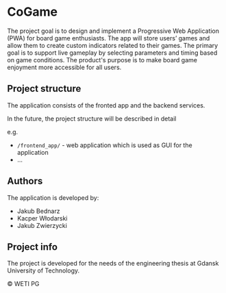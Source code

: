 # CoGame

The project goal is to design and implement a Progressive Web Application (PWA) for board game enthusiasts. 
The app will store users’ games and allow them to create custom indicators related to their games. 
The primary goal is to support live gameplay by selecting parameters and timing based on game conditions. 
The product's purpose is to make board game enjoyment more accessible for all users. <p>

## Project structure

The application consists of the fronted app and the backend services. <p>
In the future, the project structure will be described in detail <p>
e.g.
- `/frontend_app/` - web application which is used as GUI for the application
- ...

## Authors

The application is developed by:
- Jakub Bednarz
- Kacper Włodarski
- Jakub Zwierzycki

## Project info

The project is developed for the needs of the engineering thesis at Gdansk University of Technology. <p>
© WETI PG
